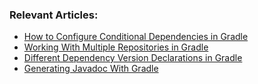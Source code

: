 
### Relevant Articles:

- [How to Configure Conditional Dependencies in Gradle](https://www.baeldung.com/gradle-conditional-dependencies)
- [Working With Multiple Repositories in Gradle](https://www.baeldung.com/java-gradle-multiple-repositories)
- [Different Dependency Version Declarations in Gradle](https://www.baeldung.com/gradle-different-dependency-version-declarations)
- [Generating Javadoc With Gradle](https://www.baeldung.com/java-gradle-javadoc)
